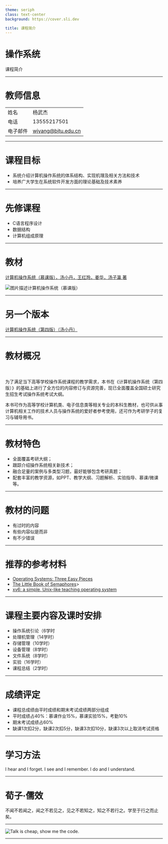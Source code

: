 ```yaml
---
theme: seriph
class: text-center
background: https://cover.sli.dev

title: 课程简介
---
```


# 操作系统

课程简介

---

# 教师信息

|    |            |
|----------|--------------------|
| 姓名      | 杨武杰              |
| 电话      | 13555217501        |
| 电子邮件   | wjyang@bjtu.edu.cn |

---

# 课程目标

- 系统介绍计算机操作系统的体系结构、实现机理及相关方法和技术
- 培养广大学生在系统软件开发方面的理论基础及技术素养

---

# 先修课程

- C语言程序设计
- 数据结构
- 计算机组成原理

---

# 教材

[计算机操作系统（慕课版），汤小丹，王红玲，姜华，汤子瀛 著](https://item.jd.com/13309128.html)

![图片描述计算机操作系统（慕课版）](/《计算机操作系统(慕课版)》封面.png)

---

# 另一个版本

[计算机操作系统（第四版）（汤小丹）](https://item.jd.com/12394660.html)


---

# 教材概况
　

为了满足当下高等学校操作系统课程的教学需求，本书在《计算机操作系统（第四版）》的基础上进行了全方位的内容修订与资源完善，现已全面覆盖全国硕士研究生招生考试操作系统考试大纲。

本书可作为高等学校计算机类、电子信息类等相关专业的本科生教材，也可供从事计算机相关工作的技术人员与操作系统的爱好者参考使用，还可作为考研学子的复习与辅导用书。 

---

# 教材特色

- 全面覆盖考研大纲；
- 跟踪介绍操作系统相关新技术；
- 融合足量的案例与多类型习题，最好能够包含考研真题；
- 配套丰富的教学资源，如PPT、教学大纲、习题解析、实验指导、慕课/微课等。

---

# 教材的问题

- 有过时的内容
- 有些内容似是而非
- 有不少错误

---

# 推荐的参考材料

- [Operating Systems: Three Easy Pieces](https://pages.cs.wisc.edu/~remzi/OSTEP/)
- [The Little Book of Semaphores](https://greenteapress.com/wp/semaphores/)>
- [xv6: a simple, Unix-like teaching operating system](https://pdos.csail.mit.edu/6.828/2024/xv6/book-riscv-rev4.pdf)

---

# 课程主要内容及课时安排

- 操作系统引论（6学时
- 处理机管理（14学时）
- 存储管理（10学时）
- 设备管理（8学时）
- 文件系统（8学时）
- 实验（16学时）
- 课程总结（2学时）

---

# 成绩评定

- 课程总成绩由平时成绩和期末考试成绩两部分组成
- 平时成绩占40%：慕课作业15%，慕课实验15%，考勤10%
- 期末考试成绩占60%
- 缺课1次扣2分，缺课2次扣5分，缺课3次扣10分，缺课3次以上取消考试资格

---

# 学习方法

I hear and I forget. I see and I remember. I do and I understand.

---

# 荀子·儒效

不闻不若闻之，闻之不若见之，见之不若知之，知之不若行之。学至于行之而止矣。

---

![Talk is cheap, show me the code.](/talk_is_cheap.jpg)


---

<style>
.slidev-layout {
  font-size: 28px;
}

.slidev-layout h1 {
  font-size: 64px; /* Set font size for h1 (main title) */
}

.slidev-layout h2 {
  font-size: 52px; /* Set font size for h2 (subtitles) */
}

.slidev-layout h3 {
  font-size: 40px; /* Set font size for h3, if needed */
}

/* 确保标题和内容的间距 */
.slidev-layout h1 {
  margin-top: 2.5rem;
  margin-bottom: 3.5rem; /* 标题和内容之间的间距 */
}

.slidev-layout p {
  line-height: 1.5;
}

</style>